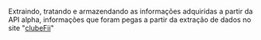 Extraindo, tratando e armazendando as informações adquiridas a partir da API alpha, informações que foram pegas a partir da extração de dados no site "[clubeFii](https://www.clubefii.com.br)"
